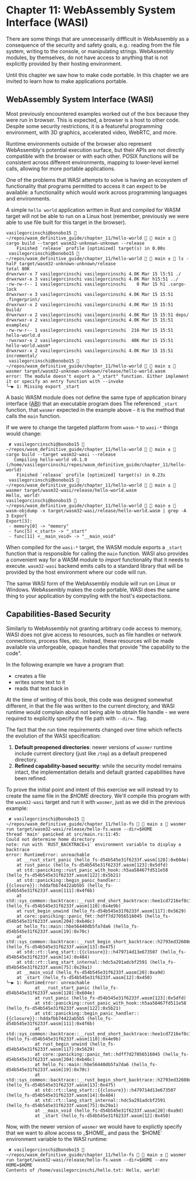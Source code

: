 # Chapter 11: WebAssembly System Interface (WASI)

There are some things that are unnecessarily diffficult in WebAssembly
as a consequence of the security and safety goals, e.g.: reading from
the file system, writing to the console, or manipulating strings. WebAssembly
modules, by themselves, do not have access to anything that is not explicitly
provided by their hosting environment.

Until this chapter we saw how to make code portable. In this chapter we are
invited to learn how to make applications portable.

## WebAssembly System Interface (WASI)

Most previously encountered examples worked out of the box because they
were run in browser. This is expected, a browser is a host to other code.
Despite some security restrictions, it is a featureful programming environment,
with 3D graphics, accelerated video, WebRTC, and more.

Runtime environments outside of the browser also represent WebAssembly's potential
execution surface, but their APIs are not directly compatible with the browser
or with each other. POSIX functions will be consistent across different
environments, mapping to lower-level kernel calls, allowing for more portable applications.

One of the problems that WASI attempts to solve is having an ecosystem of functionality
that programs permitted to access it can expect to be available: a functionality
which would work across programming languages and environments.

A simple `hello world` application written in Rust and compiled for WASM target
will not be able to run on a Linux host (remember, previously we were able to use file 
built for this target in the browser).

```shell
vasilegorcinschi@bonobo15  ~/repos/wasm_definitive_guide/chapter_11/hello-world   main ±  cargo build --target wasm32-unknown-unknown --release
    Finished `release` profile [optimized] target(s) in 0.00s
 vasilegorcinschi@bonobo15  ~/repos/wasm_definitive_guide/chapter_11/hello-world   main ±  ls -halF target/wasm32-unknown-unknown/release
total 80K
drwxrwxr-x 7 vasilegorcinschi vasilegorcinschi 4.0K Mar 15 l5:51 ./
drwxrwxr-x 3 vasilegorcinschi vasilegorcinschi 4.0K Mar h15:51 ../
-rw-rw-r-- 1 vasilegorcinschi vasilegorcinschi    0 Mar 15 h1 .cargo-lock
drwxrwxr-x 3 vasilegorcinschi vasilegorcinschi 4.0K Mar 15 15:51 .fingerprint/
drwxrwxr-x 2 vasilegorcinschi vasilegorcinschi 4.0K Mar 15 15:51 build/
drwxrwxr-x 2 vasilegorcinschi vasilegorcinschi 4.0K Mar 15 15:51 deps/
drwxrwxr-x 2 vasilegorcinschi vasilegorcinschi 4.0K Mar 15 15:51 examples/
-rw-rw-r-- 1 vasilegorcinschi vasilegorcinschi  216 Mar 15 15:51 hello-world.d
-rwxrwxr-x 2 vasilegorcinschi vasilegorcinschi  48K Mar 15 15:51 hello-world.wasm*
drwxrwxr-x 2 vasilegorcinschi vasilegorcinschi 4.0K Mar 15 15:51 incremental/
 vasilegorcinschi@bonobo15  ~/repos/wasm_definitive_guide/chapter_11/hello-world   main ±  wasmer target/wasm32-unknown-unknown/release/hello-world.wasm
error: The module doesn't export a "_start" function. Either implement it or specify an entry function with --invoke
╰─▶ 1: Missing export _start
```

A basic WASM module does not define the same type of application binary interface ([ABI](https://en.wikipedia.org/wiki/Application_binary_interface))
that an executable program does The referenced `_start` function, that `wasmer` expected in the
example above - it is the method that calls the `main` function.

If we were to change the targeted platform from `wasm-*` to `wasi-*` things would change:

```shell
 ✘ vasilegorcinschi@bonobo15  ~/repos/wasm_definitive_guide/chapter_11/hello-world   main ±  cargo build --target wasm32-wasi --release
   Compiling hello-world v0.1.0 (/home/vasilegorcinschi/repos/wasm_definitive_guide/chapter_11/hello-world)
    Finished `release` profile [optimized] target(s) in 0.23s
 vasilegorcinschi@bonobo15  ~/repos/wasm_definitive_guide/chapter_11/hello-world   main ±  wasmer target/wasm32-wasi/release/hello-world.wasm
Hello, world!
vasilegorcinschi@bonobo15  ~/repos/wasm_definitive_guide/chapter_11/hello-world   main ±  wasm-objdump -x target/wasm32-wasi/release/hello-world.wasm | grep -A 3 Export
Export[3]:
 - memory[0] -> "memory"
 - func[5] <_start> -> "_start"
 - func[11] <__main_void> -> "__main_void"
```

When compiled for the `wasi-*` target, the WASM module exports a `_start` function that is responsible 
for calling the `main` function. WASI also provides a convenient way for a WASM module to _import_ functionality
that it needs to execute. `wasm32-wasi` backend emits calls to a standard library that will be provided by
the host environment where our code will run.

The samw WASI form of the WebAssembly module will run on Linux or Windows. WebAssembly makes the code
portable, WASI does the same thing to your application by compyling with the host's expectactions.

## Capabilities-Based Security

Similarly to WebAssembly not granting arbitrary code access to memory, WASI does not give access to 
resources, such as file handles or network connections, process files, etc. Instead, these resources
will be made available via unforgeable, opaque handles that provide "the capability to the code".

In the following example we have a program that:
- creates a file
- writes some text to it
- reads that text back in

At the time of writing of this book, this code was designed somewhat different, in that the file was
written to the current directory, and WASI runtime would complain about not being
able to obtain file handle - we were required to explicitly specify the file path with `--dir=.` flag.

The fact that the run time requirements changed over time which reflects  the evolution of
the WASI specification:

1. **Default preopened directories**: newer versions of `wasmer` runtime include
current directory (just like `/tmp`) as a default preopened directory.
2. **Refined capability-based security**: while the security model remains
intact, the implementation details and default granted capabilities have 
been refined.

To prove the initial point and intent of this exercise we will instead try to
create the same file in the _$HOME_ directory. We'll compile this program with the
`wasm32-wasi` target and run it with `wasmer`, just as we did in the previous example:

```shell
 ✘ vasilegorcinschi@bonobo15  ~/repos/wasm_definitive_guide/chapter_11/hello-fs   main ±  wasmer run target/wasm32-wasi/release/hello-fs.wasm --dir=$HOME
thread 'main' panicked at src/main.rs:11:45:
Could not determine home directory
note: run with `RUST_BACKTRACE=1` environment variable to display a backtrace
error: RuntimeError: unreachable
    at __rust_start_panic (hello_fs-d54b545e31f6233f.wasm[128]:0x604e)
    at rust_panic (hello_fs-d54b545e31f6233f.wasm[123]:0x5dfd)
    at std::panicking::rust_panic_with_hook::h5aa58467fd511e58 (hello_fs-d54b545e31f6233f.wasm[122]:0x5b21)
    at std::panicking::begin_panic_handler::{{closure}}::hddafbb74422ab5b5 (hello_fs-d54b545e31f6233f.wasm[111]:0x4f6b)
    at std::sys_common::backtrace::__rust_end_short_backtrace::hee1cd7216ef8c172 (hello_fs-d54b545e31f6233f.wasm[110]:0x4e9b)
    at rust_begin_unwind (hello_fs-d54b545e31f6233f.wasm[117]:0x5629)
    at core::panicking::panic_fmt::hdff7d27056516045 (hello_fs-d54b545e31f6233f.wasm[204]:0xb46c)
    at hello_fs::main::hbe56440db5fa7da6 (hello_fs-d54b545e31f6233f.wasm[19]:0x70c)
    at std::sys_common::backtrace::__rust_begin_short_backtrace::h2793ed32608d29ba (hello_fs-d54b545e31f6233f.wasm[13]:0x475)
    at std::rt::lang_start::{{closure}}::h479714d13e673507 (hello_fs-d54b545e31f6233f.wasm[14]:0x484)
    at std::rt::lang_start_internal::hdc5a291adcbf2591 (hello_fs-d54b545e31f6233f.wasm[75]:0x29a1)
    at __main_void (hello_fs-d54b545e31f6233f.wasm[20]:0xa9d)
    at _start (hello_fs-d54b545e31f6233f.wasm[12]:0x450)
╰─▶ 1: RuntimeError: unreachable
           at __rust_start_panic (hello_fs-d54b545e31f6233f.wasm[128]:0x604e)
           at rust_panic (hello_fs-d54b545e31f6233f.wasm[123]:0x5dfd)
           at std::panicking::rust_panic_with_hook::h5aa58467fd511e58 (hello_fs-d54b545e31f6233f.wasm[122]:0x5b21)
           at std::panicking::begin_panic_handler::{{closure}}::hddafbb74422ab5b5 (hello_fs-d54b545e31f6233f.wasm[111]:0x4f6b)
           at std::sys_common::backtrace::__rust_end_short_backtrace::hee1cd7216ef8c172 (hello_fs-d54b545e31f6233f.wasm[110]:0x4e9b)
           at rust_begin_unwind (hello_fs-d54b545e31f6233f.wasm[117]:0x5629)
           at core::panicking::panic_fmt::hdff7d27056516045 (hello_fs-d54b545e31f6233f.wasm[204]:0xb46c)
           at hello_fs::main::hbe56440db5fa7da6 (hello_fs-d54b545e31f6233f.wasm[19]:0x70c)
           at std::sys_common::backtrace::__rust_begin_short_backtrace::h2793ed32608d29ba (hello_fs-d54b545e31f6233f.wasm[13]:0x475)
           at std::rt::lang_start::{{closure}}::h479714d13e673507 (hello_fs-d54b545e31f6233f.wasm[14]:0x484)
           at std::rt::lang_start_internal::hdc5a291adcbf2591 (hello_fs-d54b545e31f6233f.wasm[75]:0x29a1)
           at __main_void (hello_fs-d54b545e31f6233f.wasm[20]:0xa9d)
           at _start (hello_fs-d54b545e31f6233f.wasm[12]:0x450)
```

Now, with the newer version of `wasmer` we would have to explictly specify that we want to allow access to _$HOME_ and pass
the `$HOME` environment variable to the WASI runtime:

```shell
 ✘ vasilegorcinschi@bonobo15  ~/repos/wasm_definitive_guide/chapter_11/hello-fs   main ±  wasmer run target/wasm32-wasi/release/hello-fs.wasm --dir=$HOME --env HOME=$HOME
Contents of /home/vasilegorcinschi/hello.txt: Hello, world!
```